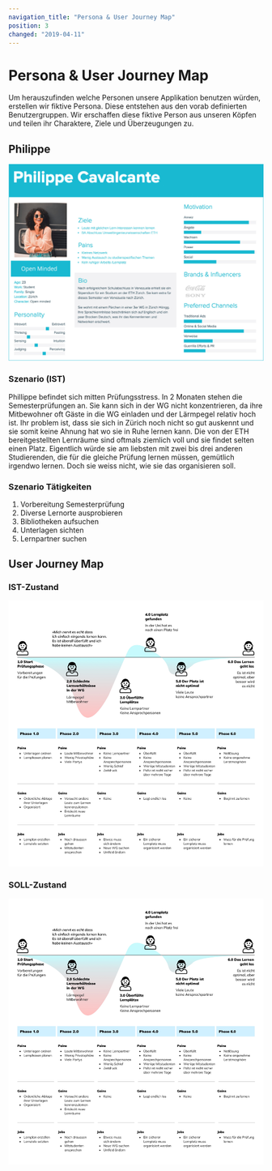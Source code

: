 ```yaml
---
navigation_title: "Persona & User Journey Map"
position: 3
changed: "2019-04-11"
---
```


# Persona & User Journey Map
Um herauszufinden welche Personen unsere Applikation benutzen würden, erstellen wir fiktive Persona. Diese entstehen aus den vorab definierten Benutzergruppen. Wir erschaffen diese fiktive Person aus unseren Köpfen und teilen ihr Charaktere, Ziele und Überzeugungen zu.

## Philippe

![Persona](_media/benutzergruppen_persona.jpg)


### Szenario (IST)
Phillippe befindet sich mitten Prüfungsstress. In 2 Monaten stehen die Semesterprüfungen an. Sie kann sich in der WG nicht konzentrieren, da ihre Mitbewohner oft Gäste in die WG einladen und der Lärmpegel relativ hoch ist. Ihr problem ist, dass sie sich in Zürich noch nicht so gut auskennt und sie somit keine Ahnung hat wo sie in Ruhe lernen kann. Die von der ETH bereitgestellten Lernräume sind oftmals ziemlich voll und sie findet selten einen Platz. Eigentlich würde sie am liebsten mit zwei bis drei anderen Studierenden, die für die gleiche Prüfung lernen müssen, gemütlich irgendwo lernen. Doch sie weiss nicht, wie sie das organisieren soll.

### Szenario Tätigkeiten
1. Vorbereitung Semesterprüfung
2. Diverse Lernorte ausprobieren
3. Bibliotheken aufsuchen
4. Unterlagen sichten
5. Lernpartner suchen

## User Journey Map
### IST-Zustand
![IST_Zustand](./_media/PhilippeIST.jpg)
### SOLL-Zustand
![IST_Zustand](./_media/PhilippeIST.jpg)
